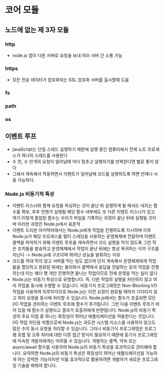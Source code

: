 # 코어 모듈 
## 노드에 없는 제  3자 모듈
### http 
- node.js 앱이 다른 서버로 요청을 보내 여러 서버 간 소통 가능
### https
- 모든 전송 데이터가 암호화되는 SSL 암호화 서버를 출시할때 도움
### fs
### path
### os

## 이벤트 루프
- javaScript는 단일 스레드 실행하기 때문에 실행 중인 컴퓨터에서 전체 노트 프로세스가 하나의 스레드를 사용한다
- 수 천, 수 만개의 요청이 일어날때 마다 멈추고 실행하기를 반복한다면 별로 좋지 않다
- 그래서 계속해서 작동하면서 이벤트가 일어날때 코드를 실행하도록 하면 언제나 사용 가능하다. 

### Node.js 비동기적 특성
- 이벤트 리스너와 함께 요청을 파싱하는 것이 끝난 뒤 실행하게 될 메서드 내지는 함수를 확보, 추후 언젠가 실행될 해당 함수 내부에도 또 다른 이벤트 리스너가 있고 여기 이렇게 중첩된 함수는 
우리가 파일을 기록하는 과정이 끝난 뒤에 실행될 것이며 이러한 과정은 Node.js에서 표준적
- 이벤트 드리븐 아키텍처에서는 Node.js에게 작업을 진행하도록 지시하며 이후 Node.js가 해당 프로세스를 멀티 스레딩을 사용하는 운영체제에 전달하며 이벤트 콜백을 파악하기 위해 이벤트 루프를 계속하면서 코드 실행을 막지 않도록 그런 작은 조치들을 발송하고 운영체제에서 작업이 끝난 뒤에는 항상 복귀하는 식의 구조를 지닌다 -> Node.js에 구조이며 뛰어난 성능을 발휘하는 이유
- 코드를 적대 막지 않고 서버를 막는 일도 없으며 단지 계속해서 운영체제에게 작업들을 할당하고 완료된 뒤에는 돌아와서 콜백에서 응답을 전달하는 등의 작업을 진행하는데 이는 헤더 몇 개만 진행하면 끝나는 작업이므로 전체 운영을 막는 일이 없다
- Node.js는 비동기 특성으로 유명합니다. 즉, 다른 작업의 실행을 차단하지 않고 여러 작업을 동시에 수행할 수 있습니다. 비동기식 프로그래밍은 Non-Blocking I/O 작업을 사용하여 이루어지므로 Node.js는 이전 요청이 완료될 때까지 기다리지 않고 여러 요청을 동시에 처리할 수 있습니다.
Node.js에서는 함수가 호출되면 모든 I/O 작업을 관리하는 이벤트 루프에 함수가 추가됩니다. 그런 다음 이벤트 루프가 비어 있을 때 함수가 실행되고 결과가 호출자에게 반환됩니다.
Node.js의 비동기 특성의 주요 이점 중 하나는 확장성이 뛰어난 애플리케이션을 허용한다는 것입니다. I/O 작업 차단을 피함으로써 Node.js는 과도한 시스템 리소스를 사용하지 않고도 많은 수의 동시 요청을 처리할 수 있습니다.
그러나 비동기식 프로그래밍은 프로그램 흐름 및 오류 처리에 대한 다른 접근 방식이 필요하기 때문에 동기식 프로그래밍에 익숙한 개발자에게는 어려울 수 있습니다. 개발자는 콜백, 약속 또는 async/await 함수를 사용하여 Node.js의 비동기 특성을 효과적으로 관리해야 합니다.
요약하면 Node.js의 비동기 특성은 확장성이 뛰어난 애플리케이션을 가능하게 하는 강력한 기능이지만 이를 효과적으로 활용하려면 개발자가 새로운 프로그래밍 기술을 배워야 합니다.
